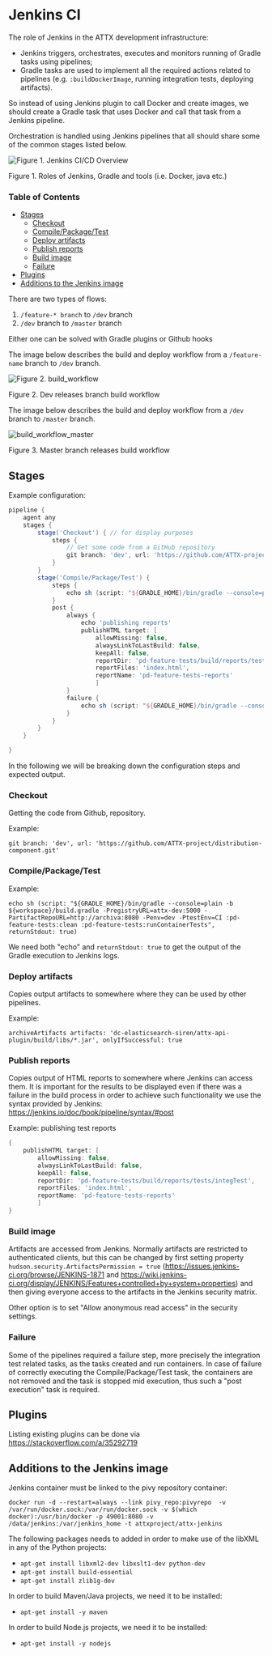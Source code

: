 # Jenkins CI

The role of Jenkins in the ATTX development infrastructure:

* Jenkins triggers, orchestrates, executes and monitors running of Gradle tasks using pipelines;
* Gradle tasks are used to implement all the required actions related to pipelines (e.g. `:buildDockerImage`, running integration tests, deploying artifacts).

So instead of using Jenkins plugin to call Docker and create images, we should create a Gradle task that uses Docker and call that task from a Jenkins pipeline.

Orchestration is handled using Jenkins pipelines that all should share some of the common stages listed below.

![Figure 1. Jenkins CI/CD Overview](images/cicd_jenkins-gradle-tools.svg)

Figure 1. Roles of Jenkins, Gradle and tools (i.e. Docker, java etc.)

### Table of Contents
<!-- TOC START min:1 max:3 link:true update:false -->
  - [Stages](#stages)
    - [Checkout](#checkout)
    - [Compile/Package/Test](#compilepackagetest)
    - [Deploy artifacts](#deploy-artifacts)
    - [Publish reports](#publish-reports)
    - [Build image](#build-image)
    - [Failure](#failure)
  - [Plugins](#plugins)
  - [Additions to the Jenkins image](#additions-to-the-jenkins-image)

<!-- TOC END -->


There are two types of flows:
1. `/feature-* branch` to `/dev` branch
2. `/dev` branch to `/master` branch

Either one can be solved with Gradle plugins or Github hooks

The image below describes the build and deploy workflow from a `/feature-name` branch to `/dev` branch.

![Figure 2. build_workflow](images/dev_workflow.svg)

Figure 2. Dev releases branch build workflow


The image below describes the build and deploy workflow from a `/dev` branch to `/master` branch.

![build_workflow_master](images/master_workflow.svg)

Figure 3. Master branch releases build workflow

## Stages

Example configuration:

```groovy
pipeline {
    agent any
    stages {
        stage('Checkout') { // for display purposes
            steps {
                // Get some code from a GitHub repository
                git branch: 'dev', url: 'https://github.com/ATTX-project/platform-deployment.git'
            }
        }
        stage('Compile/Package/Test') {
            steps {
                echo sh (script: "${GRADLE_HOME}/bin/gradle --console=plain -b ${workspace}/build.gradle -PregistryURL=attx-dev:5000 -PartifactRepoURL=http://archiva:8080 -Penv=dev -PtestEnv=CI :pd-feature-tests:clean :pd-feature-tests:runContainerTests", returnStdout: true)
            }
            post {
                always {
                    echo 'publishing reports'
                    publishHTML target: [
                        allowMissing: false,
                        alwaysLinkToLastBuild: false,
                        keepAll: false,
                        reportDir: 'pd-feature-tests/build/reports/tests/integTest',
                        reportFiles: 'index.html',
                        reportName: 'pd-feature-tests-reports'
                        ]                    
                }
                failure {
                    echo sh (script: "${GRADLE_HOME}/bin/gradle --console=plain -b ${workspace}/build.gradle -PregistryURL=attx-dev:5000 -PartifactRepoURL=http://archiva:8080 -Penv=dev -PtestEnv=CI :pd-feature-tests:clean :pd-feature-tests:removeImages", returnStdout: true)
                }
            }
        }
    }

}

```

In the following we will be breaking down the configuration steps and expected output.

### Checkout

Getting the code from Github, repository.

Example:

`git branch: 'dev', url: 'https://github.com/ATTX-project/distribution-component.git'`

### Compile/Package/Test

Example:

```shell
echo sh (script: "${GRADLE_HOME}/bin/gradle --console=plain -b ${workspace}/build.gradle -PregistryURL=attx-dev:5000 -PartifactRepoURL=http://archiva:8080 -Penv=dev -PtestEnv=CI :pd-feature-tests:clean :pd-feature-tests:runContainerTests", returnStdout: true)
```

We need both "echo" and `returnStdout: true` to get the output of the Gradle execution to Jenkins logs.

### Deploy artifacts

Copies output artifacts to somewhere where they can be used by other pipelines.

Example:

```
archiveArtifacts artifacts: 'dc-elasticsearch-siren/attx-api-plugin/build/libs/*.jar', onlyIfSuccessful: true
```

### Publish reports

Copies output of HTML reports to somewhere where Jenkins can access them. It is important for the results to be displayed even if there was a failure in the build process in order to achieve such functionality we use the syntax provided by Jenkins: https://jenkins.io/doc/book/pipeline/syntax/#post

Example: publishing test reports

```groovy
{
    publishHTML target: [
        allowMissing: false,
        alwaysLinkToLastBuild: false,
        keepAll: false,
        reportDir: 'pd-feature-tests/build/reports/tests/integTest',
        reportFiles: 'index.html',
        reportName: 'pd-feature-tests-reports'
        ]                    
}
```

### Build image

Artifacts are accessed from Jenkins. Normally artifacts are restricted to authenticated clients, but this can be changed by first setting property `hudson.security.ArtifactsPermission = true` (https://issues.jenkins-ci.org/browse/JENKINS-1871 and https://wiki.jenkins-ci.org/display/JENKINS/Features+controlled+by+system+properties) and then giving everyone access to the artifacts in the Jenkins security matrix.

Other option is to set "Allow anonymous read access" in the security settings.

### Failure

Some of the pipelines required a failure step, more precisely the integration test related tasks, as the tasks created and run containers. In case of failure of correctly executing the Compile/Package/Test task, the containers are not removed and the task is stopped mid execution, thus such a "post execution" task is required.

## Plugins

Listing existing plugins can be done via https://stackoverflow.com/a/35292719

## Additions to the Jenkins image

Jenkins container must be linked to the pivy repository container:

```shell
docker run -d --restart=always --link pivy_repo:pivyrepo  -v /var/run/docker.sock:/var/run/docker.sock -v $(which docker):/usr/bin/docker -p 49001:8080 -v /data/jenkins:/var/jenkins_home -t attxproject/attx-jenkins
```

The following packages needs to added in order to make use of the libXML in any of the Python projects:

* `apt-get install libxml2-dev libxslt1-dev python-dev`
* `apt-get install build-essential`
* `apt-get install zlib1g-dev`

In order to build Maven/Java projects, we need it to be installed:
* `apt-get install -y maven`

In order to build Node.js projects, we need it to be installed:
* `apt-get install -y nodejs`
